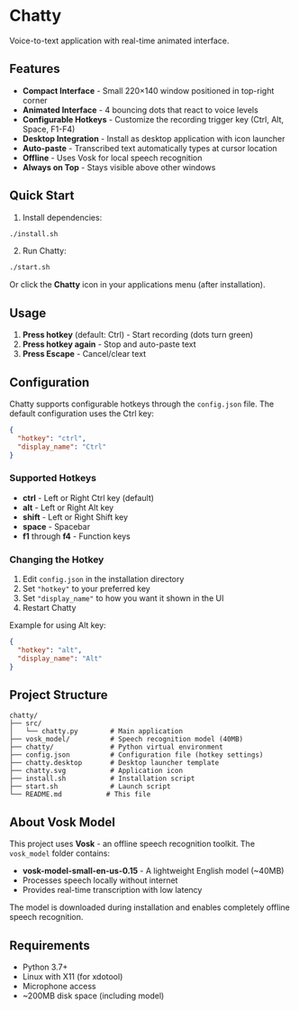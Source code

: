 # Chatty

Voice-to-text application with real-time animated interface.

## Features

- **Compact Interface** - Small 220×140 window positioned in top-right corner
- **Animated Interface** - 4 bouncing dots that react to voice levels
- **Configurable Hotkeys** - Customize the recording trigger key (Ctrl, Alt, Space, F1-F4)
- **Desktop Integration** - Install as desktop application with icon launcher
- **Auto-paste** - Transcribed text automatically types at cursor location
- **Offline** - Uses Vosk for local speech recognition
- **Always on Top** - Stays visible above other windows

## Quick Start

1. Install dependencies:
```bash
./install.sh
```

2. Run Chatty:
```bash
./start.sh
```

Or click the **Chatty** icon in your applications menu (after installation).

## Usage

1. **Press hotkey** (default: Ctrl) - Start recording (dots turn green)
2. **Press hotkey again** - Stop and auto-paste text
3. **Press Escape** - Cancel/clear text

## Configuration

Chatty supports configurable hotkeys through the `config.json` file. The default configuration uses the Ctrl key:

```json
{
  "hotkey": "ctrl",
  "display_name": "Ctrl"
}
```

### Supported Hotkeys

- **ctrl** - Left or Right Ctrl key (default)
- **alt** - Left or Right Alt key  
- **shift** - Left or Right Shift key
- **space** - Spacebar
- **f1** through **f4** - Function keys

### Changing the Hotkey

1. Edit `config.json` in the installation directory
2. Set `"hotkey"` to your preferred key
3. Set `"display_name"` to how you want it shown in the UI
4. Restart Chatty

Example for using Alt key:
```json
{
  "hotkey": "alt", 
  "display_name": "Alt"
}
```

## Project Structure

```
chatty/
├── src/
│   └── chatty.py        # Main application
├── vosk_model/          # Speech recognition model (40MB)
├── chatty/              # Python virtual environment  
├── config.json          # Configuration file (hotkey settings)
├── chatty.desktop       # Desktop launcher template
├── chatty.svg           # Application icon
├── install.sh           # Installation script
├── start.sh             # Launch script
└── README.md           # This file
```

## About Vosk Model

This project uses **Vosk** - an offline speech recognition toolkit. The `vosk_model` folder contains:
- **vosk-model-small-en-us-0.15** - A lightweight English model (~40MB)
- Processes speech locally without internet
- Provides real-time transcription with low latency

The model is downloaded during installation and enables completely offline speech recognition.

## Requirements

- Python 3.7+
- Linux with X11 (for xdotool)
- Microphone access
- ~200MB disk space (including model)